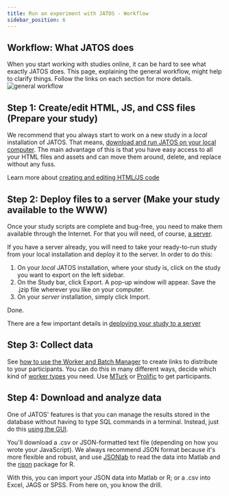 ```yaml
---
title: Run an experiment with JATOS - Workflow
sidebar_position: 6
---
```


## Workflow: What JATOS does

When you start working with studies online, it can be hard to see what exactly JATOS does. This page, explaining the general workflow, might help to clarify things. Follow the links on each section for more details. 
![general workflow](/img/generalWorkflow.png)

## Step 1: Create/edit HTML, JS, and CSS files (Prepare your study) 

We recommend that you always start to work on a new study in a *local* installation of JATOS. That means, [download and run JATOS on your local computer](Installation.html#easy-installation-on-your-local-computer). 
The main advantage of this is that you have easy access to all your HTML files and assets and can move them around, delete, and replace without any fuss. 

Learn more about [creating and editing HTML/JS code](Create-a-new-study)

## Step 2: Deploy files to a server (Make your study available to the WWW)

Once your study scripts are complete and bug-free, you need to make them available through the Internet. For that you will need, of course, [a server](JATOS-on-a-server.html).

If you have a server already, you will need to take your ready-to-run study from your local installation and deploy it to the server. In order to do this:
1. On your *local* JATOS installation, where your study is, click on the study you want to export on the left sidebar. 
1. On the Study bar, click Export. A pop-up window will appear. Save the .jzip file wherever you like on your computer.  
1. On your *server* installation, simply click Import. 

Done. 

There are a few important details in [deploying your study to a server](Deploy-to-a-server-installation.html)

## Step 3: Collect data
See [how to use the Worker and Batch Manager](http://www.jatos.org/Run-your-Study-with-Worker-and-Batch-Manager.html) to create links to distribute to your participants. You can do this in many different ways, decide which kind of [worker types](Worker-Types.html) you need. Use [MTurk](Connect-to-Mechanical-Turk.html) or [Prolific](Use-Prolific.html) to get participants.

## Step 4: Download and analyze data
One of JATOS' features is that you can manage the results stored in the database without having to type SQL commands in a terminal. Instead, just do this [using the GUI](Manage-Results.html).

You'll download a .csv or JSON-formatted text file (depending on how you wrote your JavaScript). We always recommend JSON format because it's more flexible and robust, and use [JSONlab](https://de.mathworks.com/matlabcentral/fileexchange/33381-jsonlab-a-toolbox-to-encode-decode-json-files) to read the data into Matlab and the [rjson](https://cran.r-project.org/web/packages/rjson/index.html) package for R.

With this, you can import your JSON data into Matlab or R; or a .csv into Excel, JAGS or SPSS. From here on, you know the drill. 

